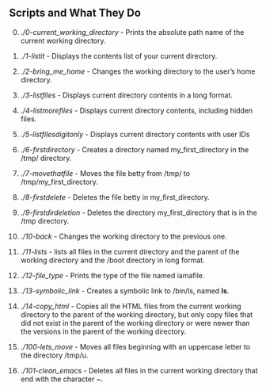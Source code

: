 ## **Scripts and What They Do**

0. *./0-current_working_directory* - Prints the absolute path name of the current working directory.

1. *./1-listit* - Displays the contents list of your current directory.

2. *./2-bring_me_home* - Changes the working directory to the user’s home directory.

3. *./3-listfiles* - Displays current directory contents in a long format.

4. *./4-listmorefiles* - Displays current directory contents, including hidden files.

5. *./5-listfilesdigitonly* - Displays current directory contents with user IDs

6. *./6-firstdirectory* - Creates a directory named my_first_directory in the /tmp/ directory.

7. *./7-movethatfile* - Moves the file betty from /tmp/ to /tmp/my_first_directory.

8. *./8-firstdelete* - Deletes the file betty in my_first_directory.

9. *./9-firstdirdeletion* - Deletes the directory my_first_directory that is in the /tmp directory.

10. *./10-back* - Changes the working directory to the previous one.

11. *./11-lists* - lists all files in the current directory and the parent of the working directory and the /boot directory in long format.

12. *./12-file_type* - Prints the type of the file named iamafile.

13. *./13-symbolic_link* - Creates a symbolic link to /bin/ls, named __ls__.

14. *./14-copy_html* - Copies all the HTML files from the current working directory to the parent of the working directory, but only copy files that did not exist in the parent of the working directory or were newer than the versions in the parent of the working directory.

15. *./100-lets_move* - Moves all files beginning with an uppercase letter to the directory /tmp/u.

16. *./101-clean_emacs* - Deletes all files in the current working directory that end with the character ~.

